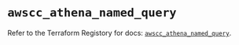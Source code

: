 # `awscc_athena_named_query`

Refer to the Terraform Registory for docs: [`awscc_athena_named_query`](https://registry.terraform.io/providers/hashicorp/awscc/0.70.0/docs/resources/athena_named_query).
